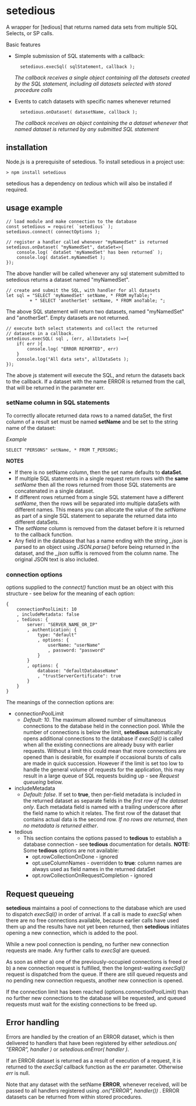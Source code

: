 # setedious
A wrapper for [tedious] that returns named data sets from multiple SQL Selects, or SP calls.

Basic features
* Simple submission of SQL statements with a callback:
    
        setedious.execSql( sqlStatement, callback );
    *The callback receives a single object containing all the datasets created by the SQL statement, including all datasets selected with stored procedure calls*

* Events to catch datasets with specific names whenever returned
    
        setedious.onDataset( datasetName, callback );
    *The callback receives an object containing the a dataset whenever that named dataset is returned by any submitted SQL statement*
    
## installation
Node.js is a prerequisite of setedious. To install setedious in a project use:

    > npm install setedious

setedious has a dependency on *tedious* which will also be installed if required.

## usage example
    // load module and make connection to the database
    const setedious = require( `setedious` );
    setedious.connect( connectOptions );

    // register a handler called whenever "myNamedSet" is returned
    setedious.onDataset( "myNamedSet", dataSet=>{
        console.log( `dataSet 'myNamedSet' has been returned` );
        console.log( dataSet.myNamedSet );
    });

The above handler will be called whenever any sql statement submitted to setedious returns a dataset named "myNamedSet".

    // create and submit the SQL, with handler for all datasets
    let sql = "SELECT 'myNamedSet' setName, * FROM myTable;"
             + " SELECT 'anotherSet' setName, * FROM anoTable; ";
    
The above SQL statement will return two datasets, named "myNamedSet" and "anotherSet". Empty datasets are not returned.

    // execute both select statements and collect the returned
    // datasets in a callback.
    setedious.execSQL( sql , (err, allDataSets )=>{
        if( err ){
            console.log( "ERROR REPORTED", err)
        }
        console.log("All data sets", allDataSets );
    });

The above js statement will execute the SQL, and return the datasets back to the callback. If a dataset with the name ERROR is returned from the call, that will be returned in the parameter err.


### setName column in SQL statements
To correctly allocate returned data rows to a named dataSet, the first column of a result set must be named **setName** and be set to the string name of the dataset:

*Example*

    SELECT "PERSONS" setName, * FROM T_PERSONS;
**NOTES**
 * If there is no setName column, then the set name defaults to **dataSet**. 
* If multiple SQL statements in a single request return rows with the **same** *setName* then all the rows returned from those SQL statements are concatenated in a single dataset.
* If different rows returned from a single SQL statement have a different *setName*, then the rows will be separated into multiple dataSets with different names. This means you can allocate the value of the *setName* as part of a single SQL statement to separate the returned data into different dataSets.
* The *setName* column is removed from the dataset before it is returned to the callback function.
* Any field in the database that has a name ending with the string *_json* is parsed to an object using *JSON.parse()* before being returned in the dataset, and the *_json* suffix is removed from the column name. The original JSON text is also included.

### connection options
options supplied to the *connect()* function must be an object with this structure - see below for the meaning of each option:

    {
        connectionPoolLimit: 10
        , includeMetadata: false 
        , tedious: {
            server: "SERVER_NAME_OR_IP"
            , authentication: {
                type: "default"
                , options: { 
                    userName: "userName"
                    , password: "password"
                }
            }
            , options: {
                database: "defaultDatabaseName"
                , "trustServerCertificate": true
            }
        }
    }

The meanings of the connection options are:
* connectionPoolLimit
    * *Default: 10*. The maximum allowed number of simultaneous connections to the database held in the connection pool. While the number of connections is below the limit, **setedious** automatically opens additional connections to the database if *execSql()* is called when all the existing connections are already busy with earlier requests. Without a limit this could mean that more connections are opened than is desirable, for example if occasional bursts of calls are made in quick succession. However if the limit is set too low to handle the general volume of requests for the application, this may result in a large queue of SQL requests buiding up - see *Request queueing* below.
* includeMetadata
    * *Default: false*. If set to **true**, then per-field metadata is included in the returned dataset as separate fields in the *first row of the dataset only*. Each metadata field is named with a trailing underscore after the field name to which it relates. The first row of the dataset that contains actual data is the second row. *If no rows are returned, then no metadata is returned either*.
* tedious
    * This section contains the options passed to **tedious** to establish a database connection - see **tedious** documentation for details. **NOTE:** Some **tedious** options are not available:
        * opt.rowCollectionOnDone - ignored
        * opt.useColumnNames - overridden to **true**: column names are always used as field names in the returned dataSet
        * opt.rowCollectionOnRequestCompletion - ignored
## Request queueing
**setedious** maintains a pool of connections to the database which are used to dispatch *execSql()* in order of arrival. If a call is made to *execSql* when there are no free connections available, because earlier calls have used them up and the results have not yet been returned, then **setedious** initiates opening a new connection, which is added to the pool.

While a new pool connection is pending, no further new connection requests are made. Any further calls to *execSql* are queued.

As soon as either a) one of the previously-occupied connections is freed or b) a new connection request is fulfilled, then the longest-waiting *execSql()* request is dispatched from the queue. If there are still queued requests and no pending new connection requests, another new connection is opened.

If the connection limit has been reached (options.connectionPoolLimit) than no further new connections to the database will be requested, and queued requests must wait for the existing connections to be freed up.

## Error handling
Errors are handled by the creation of an ERROR dataset, which is then delivered to handlers that have been registered by either *setedious.on( "ERROR", handler )* or *setedious.onError( handler )*.

If an ERROR dataset is returned as a result of execution of a request, it is returned to the *execSql* callback function as the *err* parameter. Otherwise *err* is null.

Note that any dataset with the setName **ERROR**, whenever received, will be passed to all handlers registered using *.on("ERROR", handler())* . ERROR datasets can be returned from within stored procedures. 

